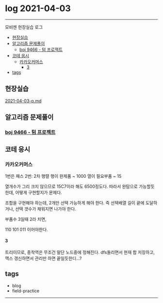 # log 2021-04-03

--------------------------

모비젠 현장실습 로그

- [현장실습](#현장실습)
- [알고리즘 문제풀이](#알고리즘-문제풀이)
  - [boj 9466 - 텀 프로젝트](#boj-9466---텀-프로젝트)
- [코테 응시](#코테-응시)
  - [카카오커머스](#카카오커머스)
    - [3](#3)
- [tags](#tags)


## 현장실습

[2021-04-03-p.md](./2021-04-03-p.md)

## 알고리즘 문제풀이


### [boj 9466 - 텀 프로젝트](https://www.acmicpc.net/problem/9466)


## 코테 응시

### 카카오커머스

1번은 패스
2번: 2차 행렬
행이 완제품 ~ 1000
열이 필요부품 ~ 15

열개수가 그리 크지 않으므로 15C7이라 해도 6500정도다. 따라서 완탐으로 가능할듯 한데, 어떻게 구현할지가 문제다.

조합을 구현해야 하는데, 2개만 선택 가능하게 해야 한다. 즉 선택배열 길이 끝에 도달하거나, 선택 갯수가 채워지면 나가야 한다.

부품수 3일때 2라 치면,

110
101
011 이어야한다.

#### 3

트리이므로, 종착역은 무조건 말단 노드중에 정해진다.
dfs돌리면서 현재 합 저장하고, 맥스 갱신하면서 관리만 하면 끝일듯한디...?


## tags
- blog
- field-practice

--------------------------


